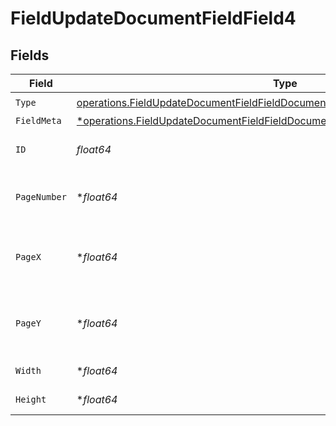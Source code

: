 # FieldUpdateDocumentFieldField4


## Fields

| Field                                                                                                                                                                            | Type                                                                                                                                                                             | Required                                                                                                                                                                         | Description                                                                                                                                                                      |
| -------------------------------------------------------------------------------------------------------------------------------------------------------------------------------- | -------------------------------------------------------------------------------------------------------------------------------------------------------------------------------- | -------------------------------------------------------------------------------------------------------------------------------------------------------------------------------- | -------------------------------------------------------------------------------------------------------------------------------------------------------------------------------- |
| `Type`                                                                                                                                                                           | [operations.FieldUpdateDocumentFieldFieldDocumentsFieldsRequestRequestBody4Type](../../models/operations/fieldupdatedocumentfieldfielddocumentsfieldsrequestrequestbody4type.md) | :heavy_check_mark:                                                                                                                                                               | N/A                                                                                                                                                                              |
| `FieldMeta`                                                                                                                                                                      | [*operations.FieldUpdateDocumentFieldFieldDocumentsFieldsFieldMeta](../../models/operations/fieldupdatedocumentfieldfielddocumentsfieldsfieldmeta.md)                            | :heavy_minus_sign:                                                                                                                                                               | N/A                                                                                                                                                                              |
| `ID`                                                                                                                                                                             | *float64*                                                                                                                                                                        | :heavy_check_mark:                                                                                                                                                               | The ID of the field to update.                                                                                                                                                   |
| `PageNumber`                                                                                                                                                                     | **float64*                                                                                                                                                                       | :heavy_minus_sign:                                                                                                                                                               | The page number the field will be on.                                                                                                                                            |
| `PageX`                                                                                                                                                                          | **float64*                                                                                                                                                                       | :heavy_minus_sign:                                                                                                                                                               | The X coordinate of where the field will be placed.                                                                                                                              |
| `PageY`                                                                                                                                                                          | **float64*                                                                                                                                                                       | :heavy_minus_sign:                                                                                                                                                               | The Y coordinate of where the field will be placed.                                                                                                                              |
| `Width`                                                                                                                                                                          | **float64*                                                                                                                                                                       | :heavy_minus_sign:                                                                                                                                                               | The width of the field.                                                                                                                                                          |
| `Height`                                                                                                                                                                         | **float64*                                                                                                                                                                       | :heavy_minus_sign:                                                                                                                                                               | The height of the field.                                                                                                                                                         |